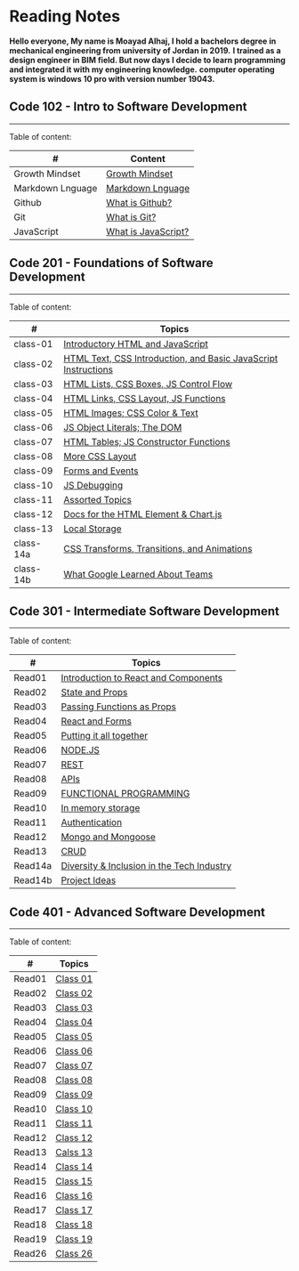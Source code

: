 # Reading Notes

**Hello everyone, My name is Moayad Alhaj, I hold a bachelors degree in mechanical engineering from university of Jordan in 2019.**
**I trained as a design engineer in BIM field. But now days I decide to learn programming and integrated it with my engineering knowledge.**
**computer operating system is windows 10 pro with version number 19043.**

## Code 102 - Intro to Software Development

--------

Table of content:

| # | Content |
| ----------- | ----------- |
| Growth Mindset | [Growth Mindset](102/Growthmindset.md) |
| Markdown Lnguage | [Markdown Lnguage](102/Markdown.md) |
| Github | [What is Github?](102/Github.md) |
| Git | [What is Git?](102/Git.md) |
| JavaScript | [What is JavaScript?](102/read04.md) |

## Code 201 - Foundations of Software Development

-------

Table of content:

| # | Topics
| ----------- | ----------- |
| class-01 | [Introductory HTML and JavaScript](201/class-01.md) |
| class-02 | [HTML Text, CSS Introduction, and Basic JavaScript Instructions](201/class-02.md) |
| class-03 |[HTML Lists, CSS Boxes, JS Control Flow](201/class-03.md) |
| class-04 |[HTML Links, CSS Layout, JS Functions](201/class-04.md) |
| class-05 | [HTML Images; CSS Color & Text](201/class-05.md) |
| class-06 | [JS Object Literals; The DOM](201/class-06.md) |
| class-07 | [HTML Tables; JS Constructor Functions](201/class-07.md) |
| class-08 | [More CSS Layout](201/class-08.md) |
| class-09 | [Forms and Events](201/class-09.md) |
| class-10 |[JS Debugging](201/class-10) |
| class-11 |[Assorted Topics](201/class-11.md) |
| class-12 |[Docs for the HTML Element & Chart.js](201/class-12.md) |
| class-13 |[Local Storage](201/class-13.md) |
| class-14a|[CSS Transforms, Transitions, and Animations](201/class-14a.md) |
| class-14b|[What Google Learned About Teams](201/class-14b.md) |

## Code 301 - Intermediate Software Development

------

Table of content:

| # | Topics                                              |
| ---------- | ----------------------------------------------------------- |
| Read01     | [Introduction to React and Components](301/Read01.md)       |
| Read02     | [State and Props](301/Read02.md)                            |
| Read03     | [Passing Functions as Props](301/Read03.md)                 |
| Read04     | [React and Forms](301/Read04.md)                            |
| Read05     | [Putting it all together](301/Read05.md)                    |
| Read06     | [NODE.JS](301/Read06.md)                                    |
| Read07     | [REST](301/Read07.md)                                       |
| Read08     | [APIs](301/Read08.md)                                       |
| Read09     | [FUNCTIONAL PROGRAMMING](301/Read09.md)                     |
| Read10     | [In memory storage](301/Read10.md)                          |
| Read11     | [Authentication](301/Read11.md)                             |
| Read12     | [Mongo and Mongoose](301/Read12.md)                         |
| Read13     | [CRUD](301/Read14.md)                                       |
| Read14a     | [Diversity & Inclusion in the Tech Industry](301/Read14a.md) |
| Read14b     | [Project Ideas](301/Read14a.md) |

## Code 401 - Advanced Software Development

---

Table of content:

| # | Topics                                              |
| ---------- | ----------------------------------------------------------- |
| Read01     | [Class 01](401/Read01.md)       |
| Read02     | [Class 02](401/Read02.md)                            |
| Read03     | [Class 03](401/Read03.md)                 |
| Read04     | [Class 04](401/Read04.md)                            |
| Read05     | [Class 05](401/Read05.md)                    |
| Read06     | [Class 06](401/Read06.md)                                    |
| Read07     | [Class 07](401/Read07.md)                                       |
| Read08     | [Class 08](401/Read08.md)                                       |
| Read09     | [Class 09](401/Read09.md)                     |
| Read10     | [Class 10](401/Read10.md)                          |
| Read11     | [Class 11](401/Read11.md)                             |
| Read12     | [Class 12](401/Read12.md)                         |
| Read13     | [Calss 13](401/Read13.md)                                       |
| Read14     | [Class 14](401/Read14.md) |
| Read15     | [Class 15](401/Read15.md) |
| Read16     | [Class 16](401/Read16.md) |
| Read17     | [Class 17](401/Read17.md) |
| Read18     | [Class 18](401/Read18.md) |
| Read19     | [Class 19](401/Read19.md) |
| Read26    | [Class 26](401/Read26.md) |
